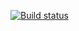 [![Build status](https://ci.appveyor.com/api/projects/status/github/BizTalkComponents/DbUtils?branch=master)](https://ci.appveyor.com/api/projects/status/github/BizTalkComponents/DbUtils/branch/master)
